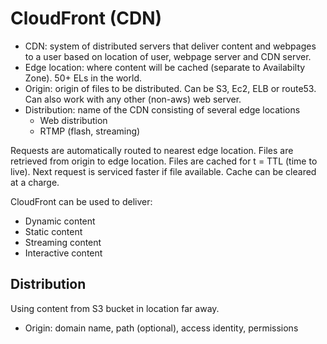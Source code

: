 # CloudFront (CDN)

* CDN: system of distributed servers that deliver content and webpages to a user based on location of user, webpage server and CDN server.
* Edge location: where content will be cached (separate to Availabilty Zone). 50+ ELs in the world.
* Origin: origin of files to be distributed. Can be S3, Ec2, ELB or route53. Can also work with any other (non-aws) web server.
* Distribution: name of the CDN consisting of several edge locations
  - Web distribution
  - RTMP (flash, streaming)

Requests are automatically routed to nearest edge location.
Files are retrieved from origin to edge location.
Files are cached for t = TTL (time to live). Next request is serviced faster if file available.
Cache can be cleared at a charge.

CloudFront can be used to deliver:
* Dynamic content
* Static content
* Streaming content
* Interactive content

## Distribution

Using content from S3 bucket in location far away.
* Origin: domain name, path (optional), access identity, permissions
